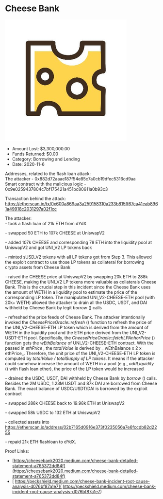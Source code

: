 # Cheese Bank
![Cheese Bank](/rektimages/Cheese-Bank.png)
- Amount Lost: $3,300,000.00
- Funds Returned: $0.00
- Category: Borrowing and Lending
- Date: 2020-11-6

Addresses, related to the flash loan attack:  
The attacker - 0x882d72aaae187f54e85c7a0cb19dfec5316cd9aa  
Smart contract with the malicious logic - 0x9e0259437804c7bf175421a451bc80611a0b93c3  
  
Transaction behind the attack:  
https://etherscan.io/tx/0x600a869aa3a259158310a233b815ff67ca41eab8961a49918c2031297a02f1cc  
  
The attacker:  
\- took a flash loan of 21k ETH from dYdX  
  
\- swapped 50 ETH to 107k CHEESE at UniswapV2  
  
\- added 107k CHEESE and corresponding 78 ETH into the liquidity pool at UniswapV2 and got UNI_V2 LP tokens back  
  
\- minted sUSD_V2 tokens with all LP tokens got from Step 3. This allowed the exploit contract to use those LP tokens as collateral for borrowing crypto assets from Cheese Bank  
  
\- raised the CHEESE price at UniswapV2 by swapping 20k ETH to 288k CHEESE, making the UNI_V2 LP tokens more valuable as collaterals Cheese Bank. This is the crucial step in this incident since the Cheese Bank uses the amount of WETH in a liquidity pool to estimate the price of the corresponding LP token. The manipulated UNI_V2-CHEESE-ETH pool (with 20k+ WETH) allowed the attacker to drain all the USDC, USDT, and DAI withheld by Cheese Bank by legit _borrow_ () calls  
  
\- refreshed the price feeds of Cheese Bank. The attacker intentionally invoked the _CheesePriceOracle::refresh_ () function to refresh the price of the UNI_V2-CHEESE-ETH LP token which is derived from the amount of WETH in the liquidity pool and the ETH price derived from the UNI_V2-USDT-ETH pool. Specifically, the _CheesePriceOracle::fetchLPAnhorPrice_ () function gets the _wEthBalance_ of UNI_V2-CHEESE-ETH contract. With the passed in _ethPrice_ , the _totalValue_ is derived by _  wEthBalance x 2 x ethPrice_. Therefore, the unit price of the UNI_V2-CHEESE-ETH LP token is computed by _totalValue / totalSupply of LP tokens_. It means if the attacker could somehow increase the amount of WETH in a pool (e.g., _addLiquidity_ () with flash loan ether), the price of the LP token would be increased  
  
\- drained the USDC, USDT, DAI withheld by Cheese Bank by _borrow_ () calls. Besides the 2M USDC, 1.23M USDT and 87k DAI are borrowed from Cheese Bank. The exact balance of USDC/USDT/DAI is borrowed by the exploit contract  
  
\- swapped 288k CHEESE back to 19.98k ETH at UniswapV2  
  
\- swapped 58k USDC to 132 ETH at UniswapV2  
  
\- collected assets into https://etherscan.io/address/02b7165d0916e373f0235056a7e6fccdb82d2255  
  
\- repaid 21k ETH flashloan to dYdX.


Proof Links:
- [https://cheesebank2020.medium.com/cheese-bank-detailed-statement-a765372dd84f](https://cheesebank2020.medium.com/cheese-bank-detailed-statement-a765372dd84f)
- [ https://peckshield.medium.com/cheese-bank-incident-root-cause-analysis-d076bf87a1e7]( https://peckshield.medium.com/cheese-bank-incident-root-cause-analysis-d076bf87a1e7)


